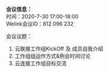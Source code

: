  **会议信息：**   
时间：2020-7-30 17:00-18:00   
Welink会议ID：812 096 232

会议议题：

1. 云联接工作组KickOff 及 成员自我介绍  
2. 工作组组运作方式&例会时间讨论
3. 云连接工作组目标交流